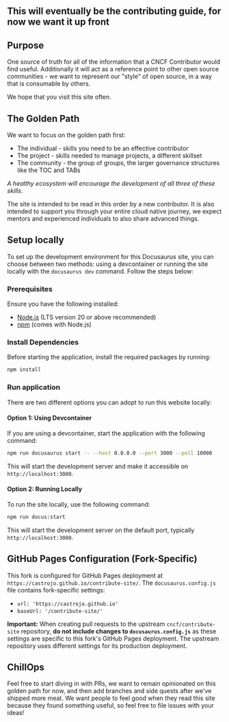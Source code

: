 ## This will eventually be the contributing guide, for now we want it up front

## Purpose

One source of truth for all of the information that a CNCF Contributor would
find useful. Additionally it will act as a reference point to other open source
communities - we want to represent our "style" of open source, in a way that is
consumable by others.

We hope that you visit this site often.

## The Golden Path

We want to focus on the golden path first:

- The individual - skills you need to be an effective contributor
- The project - skills needed to manage projects, a different skillset
- The community - the group of groups, the larger governance structures like the
  TOC and TABs

_A healthy ecosystem will encourage the development of all three of these
skills_.

The site is intended to be read in this order by a new contributor. It is also
intended to support you through your entire cloud native journey, we expect
mentors and experienced individuals to also share advanced things.

## Setup locally

To set up the development environment for this Docusaurus site, you can choose
between two methods: using a devcontainer or running the site locally with the
`docusaurus dev` command. Follow the steps below:

### Prerequisites

Ensure you have the following installed:

- [Node.js](https://nodejs.org/) (LTS version 20 or above recommended)
- [npm](https://www.npmjs.com/) (comes with Node.js)

### Install Dependencies

Before starting the application, install the required packages by running:

```bash
npm install
```

### Run application

There are two different options you can adopt to run this website locally:

#### Option 1: Using Devcontainer

If you are using a devcontainer, start the application with the following
command:

```bash
npm run docusaurus start -- --host 0.0.0.0 --port 3000 --poll 10000
```

This will start the development server and make it accessible on
`http://localhost:3000`.

#### Option 2: Running Locally

To run the site locally, use the following command:

```bash
npm run docus:start
```

This will start the development server on the default port, typically
`http://localhost:3000`.

## GitHub Pages Configuration (Fork-Specific)

This fork is configured for GitHub Pages deployment at
`https://castrojo.github.io/contribute-site/`. The `docusaurus.config.js` file
contains fork-specific settings:

- `url: 'https://castrojo.github.io'`
- `baseUrl: '/contribute-site/'`

**Important:** When creating pull requests to the upstream
`cncf/contribute-site` repository, **do not include changes to
`docusaurus.config.js`** as these settings are specific to this fork's GitHub
Pages deployment. The upstream repository uses different settings for its
production deployment.

## ChillOps

Feel free to start diving in with PRs, we want to remain opinionated on this
golden path for now, and then add branches and side quests after we've shipped
more meat. We want people to feel good when they read this site because they
found something useful, so feel free to file issues with your ideas!
